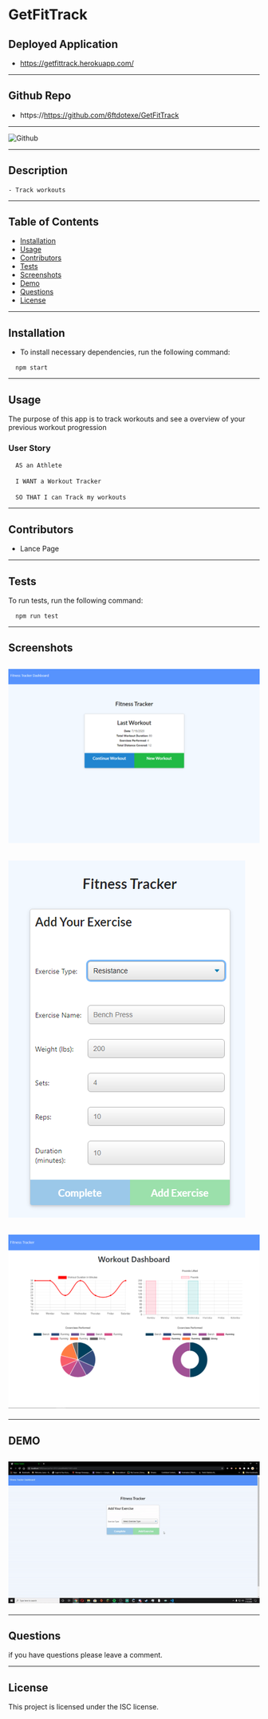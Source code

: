 
  # GetFitTrack
  
  ## Deployed Application
  
  * https://getfittrack.herokuapp.com/
  
---

  ## Github Repo
  
  * https://https://github.com/6ftdotexe/GetFitTrack
  
---
  
  ![Github](https://img.shields.io/github/last-commit/6ftdotexe/GetFitTrack)
  
  ---

  ## Description
    - Track workouts

---
  ## Table of Contents
   - [Installation](#installation)
   - [Usage](#usage)
   - [Contributors](#contributors)
   - [Tests](#tests)
   - [Screenshots](#screenshots)
   - [Demo](#demo)
   - [Questions](#questions)
   - [License](#license)

 ---

  ## Installation
 
  - To install necessary dependencies, run the following command:

```
  npm start
```

---

  ## Usage
 The purpose of this app is to track workouts and see a overview of your previous workout progression

  ### User Story

```
  AS an Athlete 

  I WANT a Workout Tracker

  SO THAT I can Track my workouts
```

---

  ## Contributors

  - Lance Page

 ---
 
  ## Tests

  To run tests, run the following command:

```
  npm run test
  ```
  ---
  
  ## Screenshots
  
  ## ![Home Page](./assets/home.png)
  
  ## ![New Workout Page](./assets/newworkout.png)
  
  ## ![Overview Page](./assets/dashboard.png)
  
  ---
  
  ## DEMO
  
  ## ![Working App Demo](./assets/Demo.gif)
    
  ---
  
  ## Questions
  
  if you have questions please leave a comment.
  
  ---
  
   ## License

  This project is licensed under the ISC license.


